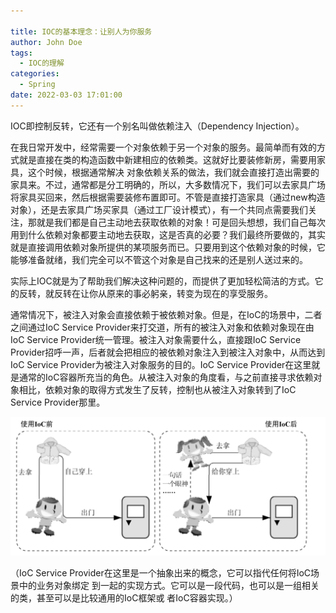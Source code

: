 ```yaml
---

title: IOC的基本理念：让别人为你服务
author: John Doe
tags:
  - IOC的理解
categories:
  - Spring
date: 2022-03-03 17:01:00
---
```

IOC即控制反转，它还有一个别名叫做依赖注入（Dependency 
Injection）。

在我日常开发中，经常需要一个对象依赖于另一个对象的服务。最简单而有效的方式就是直接在类的构造函数中新建相应的依赖类。这就好比要装修新房，需要用家具，这个时候，根据通常解决
对象依赖关系的做法，我们就会直接打造出需要的家具来。不过，通常都是分工明确的，所以，大多数情况下，我们可以去家具广场将家具买回来，然后根据需要装修布置即可。不管是直接打造家具（通过new构造对象），还是去家具广场买家具（通过工厂设计模式），有一个共同点需要我们关注，那就是我们都是自己主动地去获取依赖的对象！可是回头想想，我们自己每次用到什么依赖对象都要主动地去获取，这是否真的必要？我们最终所要做的，其实就是直接调用依赖对象所提供的某项服务而已。只要用到这个依赖对象的时候，它能够准备就绪，我们完全可以不管这个对象是自己找来的还是别人送过来的。

实际上IOC就是为了帮助我们解决这种问题的，而提供了更加轻松简洁的方式。它的反转，就反转在让你从原来的事必躬亲，转变为现在的享受服务。

通常情况下，被注入对象会直接依赖于被依赖对象。但是，在IoC的场景中，二者之间通过IoC Service Provider来打交道，所有的被注入对象和依赖对象现在由IoC Service Provider统一管理。被注入对象需要什么，直接跟IoC Service Provider招呼一声，后者就会把相应的被依赖对象注入到被注入对象中，从而达到IoC Service Provider为被注入对象服务的目的。IoC Service Provider在这里就是通常的IoC容器所充当的角色。从被注入对象的角度看，与之前直接寻求依赖对象相比，依赖对象的取得方式发生了反转，控制也从被注入对象转到了IoC Service Provider那里。


 ![upload successful](../images/pasted-107.png)
 
 
 （IoC Service Provider在这里是一个抽象出来的概念，它可以指代任何将IoC场景中的业务对象绑定
到一起的实现方式。它可以是一段代码，也可以是一组相关的类，甚至可以是比较通用的IoC框架或
者IoC容器实现。）